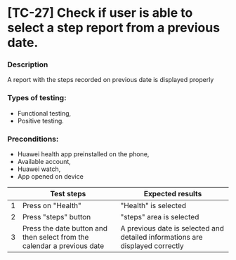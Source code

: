 # **[TC-27] Check if user is able to select a step report from a previous date.**

### **Description**

A report with the steps recorded on previous date is displayed properly

### **Types of testing:**

- Functional testing,
- Positive testing.

### **Preconditions:**

- Huawei health app preinstalled on the phone,
- Available account,
- Huawei watch,
- App opened on device

|     | **Test steps**                                                          | **Expected results**                                                          |
| --- | ----------------------------------------------------------------------- | ----------------------------------------------------------------------------- |
| 1   | Press on "Health"                                                       | "Health" is selected                                                          |
| 2   | Press "steps" button                                                    | "steps" area is selected                                                      |
| 3   | Press the date button and then select from the calendar a previous date | A previous date is selected and detailed informations are displayed correctly |
